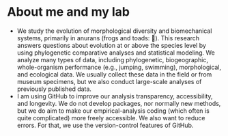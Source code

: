 # About me and my lab
- We study the evolution of morphological diversity and biomechanical systems, primarily in anurans (frogs and toads: 🐸). This research answers questions about evolution at or above the species level by using phylogenetic comparative analyses and statistical modeling. We analyze many types of data, including phylogenetic, biogeographic, whole-organism performance (e.g., jumping, swimming), morphological, and ecological data. We usually collect these data in the field or from museum specimens, but we also conduct large-scale analyses of previously published data.
- I am using GitHub to improve our analysis transparency, accessibility, and longevity. We do not develop packages, nor normally new methods, but we do aim to make our empirical-analysis coding (which often is quite complicated) more freely accessible. We also want to reduce errors. For that, we use the version-control features of GitHub. 

<!--
**daniel-steven/daniel-steven** is a ✨ _special_ ✨ repository because its `README.md` (this file) appears on your GitHub profile.

Here are some ideas to get you started:

- 🔭 I’m currently working on ...
- 🌱 I’m currently learning ...
- 👯 I’m looking to collaborate on ...
- 🤔 I’m looking for help with ...
- 💬 Ask me about ...
- 📫 How to reach me: ...
- 😄 Pronouns: ...
- ⚡ Fun fact: ...
-->
